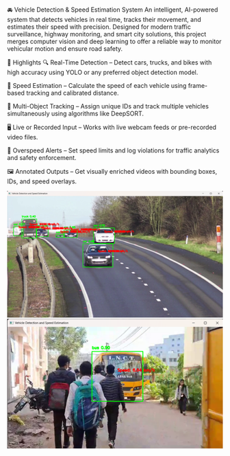 🚘 Vehicle Detection & Speed Estimation System
An intelligent, AI-powered system that detects vehicles in real time, tracks their movement, and estimates their speed with precision. Designed for modern traffic surveillance, highway monitoring, and smart city solutions, this project merges computer vision and deep learning to offer a reliable way to monitor vehicular motion and ensure road safety.

🌟 Highlights
🔍 Real-Time Detection – Detect cars, trucks, and bikes with high accuracy using YOLO or any preferred object detection model.

🎯 Speed Estimation – Calculate the speed of each vehicle using frame-based tracking and calibrated distance.

🧠 Multi-Object Tracking – Assign unique IDs and track multiple vehicles simultaneously using algorithms like DeepSORT.

🖥️ Live or Recorded Input – Works with live webcam feeds or pre-recorded video files.

🚨 Overspeed Alerts – Set speed limits and log violations for traffic analytics and safety enforcement.

🖼️ Annotated Outputs – Get visually enriched videos with bounding boxes, IDs, and speed overlays.

![image1](https://github.com/iSattya/vehicle-detection-project/blob/main/Screenshot%202024-12-12%20122808.png?raw=true)
![image2](https://github.com/iSattya/vehicle-detection-project/blob/main/Screenshot%202024-12-18%20134058.png?raw=true)

